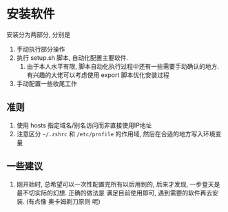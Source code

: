 # 安装软件

安装分为两部分, 分别是
1. 手动执行部分操作
2. 执行 setup.sh 脚本, 自动化配置主要软件.
   1. 由于本人水平有限, 脚本自动化执行过程中还有一些需要手动确认的地方. 有兴趣的大佬可以考虑使用 export 脚本优化安装过程
3. 手动配置一些收尾工作

## 准则
1. 使用 hosts 指定域名/别名访问而非直接使用IP地址
2. 注意区分 `~/.zshrc` 和 `/etc/profile` 的作用域, 然后在合适的地方写入环境变量

## 一些建议
1. 刚开始时, 总希望可以一次性配置完所有以后用到的, 后来才发现, 一步登天是最不切实际的幻想. 正确的做法是 满足目前使用即可, 遇到需要的软件再去安装. (有点像 奥卡姆剃刀原则 呢)
